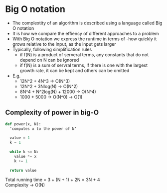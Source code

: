 # Big O notation
* The complextity of an algorithm is described using a language called Big O notation
* It is how we compare the effiency of different approaches to a problem
* With Big O notation we express the runtime in terms of -how quickly it grows relative to the input, as the input gets larger
* Typically, following simplification rules
  * if f(N) is a product of serveral terms, any constants that do not depend on N can be ignored
  * if f(N) is a sum of servral terms, if there is one with the largest growth rate, it can be kept and others can be omitted
* E.g.
  * 12N^2 + 4N^3 -> O(N^3)
  * 12N^2 + 3Nlog(N) -> O(N^2)
  * 8N^4 + N^2log(N) + 12000 -> O(N^4)
  * 1000 + 5000 -> O(N^0) -> O(1)

## Complexity of power in big-O
```py
def power(x, N):
  ’computes x to the power of N’
  
  value = 1
  k = 1
  
  while k <= N:
    value *= x
    k += 1
    
  return value
```
Total running time = 3 + (N + 1) + 2N = 3N + 4   
Complexity -> O(N)
